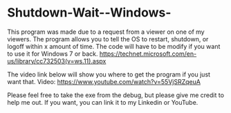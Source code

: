 # Shutdown-Wait--Windows-
This program was made due to a request from a viewer on one of my viewers. The program allows you to tell the OS to restart, shutdown,
or logoff within x amount of time. 
The code will have to be modify if you want to use it for Windows 7 or back.
https://technet.microsoft.com/en-us/library/cc732503(v=ws.11).aspx

The video link below will show you where to get the program if you just want that.
Video:  https://www.youtube.com/watch?v=55VjSRZqeuA


Please feel free to take the exe from the debug, but please give me credit to help me out. If you want, you can link it to my Linkedin 
or YouTube.
